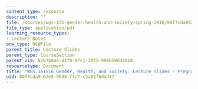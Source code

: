 ```yaml
---
content_type: resource
description: ''
file: /courses/wgs-151-gender-health-and-society-spring-2016/80f7cda902e59698f1c7c3a83f6dad17_MITWGS_151S16_Week4.pdf
file_type: application/pdf
learning_resource_types:
- Lecture Notes
ocw_type: OCWFile
parent_title: Lecture Slides
parent_type: CourseSection
parent_uid: 829760a4-41f0-97c1-19f5-998b59d4a918
resourcetype: Document
title: 'WGS.151S16 Gender, Health, and Society: Lecture Slides - Pregnancy'
uid: 80f7cda9-02e5-9698-f1c7-c3a83f6dad17
---
```

